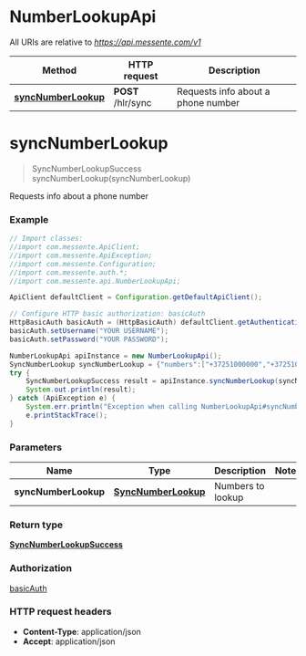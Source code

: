 # NumberLookupApi

All URIs are relative to *https://api.messente.com/v1*

Method | HTTP request | Description
------------- | ------------- | -------------
[**syncNumberLookup**](NumberLookupApi.md#syncNumberLookup) | **POST** /hlr/sync | Requests info about a phone number


<a name="syncNumberLookup"></a>
# **syncNumberLookup**
> SyncNumberLookupSuccess syncNumberLookup(syncNumberLookup)

Requests info about a phone number

### Example
```java
// Import classes:
//import com.messente.ApiClient;
//import com.messente.ApiException;
//import com.messente.Configuration;
//import com.messente.auth.*;
//import com.messente.api.NumberLookupApi;

ApiClient defaultClient = Configuration.getDefaultApiClient();

// Configure HTTP basic authorization: basicAuth
HttpBasicAuth basicAuth = (HttpBasicAuth) defaultClient.getAuthentication("basicAuth");
basicAuth.setUsername("YOUR USERNAME");
basicAuth.setPassword("YOUR PASSWORD");

NumberLookupApi apiInstance = new NumberLookupApi();
SyncNumberLookup syncNumberLookup = {"numbers":["+37251000000","+37251000001"]}; // SyncNumberLookup | Numbers to lookup
try {
    SyncNumberLookupSuccess result = apiInstance.syncNumberLookup(syncNumberLookup);
    System.out.println(result);
} catch (ApiException e) {
    System.err.println("Exception when calling NumberLookupApi#syncNumberLookup");
    e.printStackTrace();
}
```

### Parameters

Name | Type | Description  | Notes
------------- | ------------- | ------------- | -------------
 **syncNumberLookup** | [**SyncNumberLookup**](SyncNumberLookup.md)| Numbers to lookup |

### Return type

[**SyncNumberLookupSuccess**](SyncNumberLookupSuccess.md)

### Authorization

[basicAuth](../README.md#basicAuth)

### HTTP request headers

 - **Content-Type**: application/json
 - **Accept**: application/json

